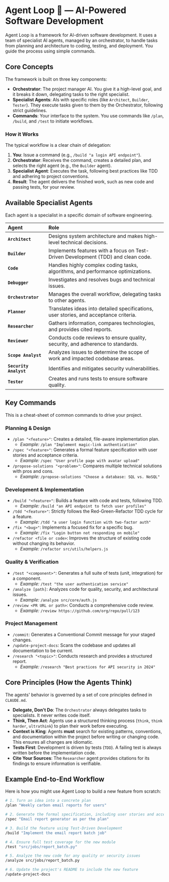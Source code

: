 # Agent Loop 🚀 — AI-Powered Software Development

Agent Loop is a framework for AI-driven software development. It uses a team of specialist AI agents, managed by an orchestrator, to handle tasks from planning and architecture to coding, testing, and deployment. You guide the process using simple commands.

## Core Concepts

The framework is built on three key components:

*   **Orchestrator**: The project manager AI. You give it a high-level goal, and it breaks it down, delegating tasks to the right specialist.
*   **Specialist Agents**: AIs with specific roles (like `Architect`, `Builder`, `Tester`). They execute tasks given to them by the Orchestrator, following strict guidelines.
*   **Commands**: Your interface to the system. You use commands like `/plan`, `/build`, and `/test` to initiate workflows.

### How it Works
The typical workflow is a clear chain of delegation:

1.  **You**: Issue a command (e.g., `/build "a login API endpoint"`).
2.  **Orchestrator**: Receives the command, creates a detailed plan, and selects the right agent (e.g., the `Builder` agent).
3.  **Specialist Agent**: Executes the task, following best practices like TDD and adhering to project conventions.
4.  **Result**: The agent delivers the finished work, such as new code and passing tests, for your review.

## Available Specialist Agents

Each agent is a specialist in a specific domain of software engineering.

| Agent | Role |
| :--- | :--- |
| **`Architect`** | Designs system architecture and makes high-level technical decisions. |
| **`Builder`** | Implements features with a focus on Test-Driven Development (TDD) and clean code. |
| **`Code`** | Handles highly complex coding tasks, algorithms, and performance optimizations. |
| **`Debugger`** | Investigates and resolves bugs and technical issues. |
| **`Orchestrator`** | Manages the overall workflow, delegating tasks to other agents. |
| **`Planner`** | Translates ideas into detailed specifications, user stories, and acceptance criteria. |
| **`Researcher`** | Gathers information, compares technologies, and provides cited reports. |
| **`Reviewer`** | Conducts code reviews to ensure quality, security, and adherence to standards. |
| **`Scope Analyst`** | Analyzes issues to determine the scope of work and impacted codebase areas. |
| **`Security Analyst`** | Identifies and mitigates security vulnerabilities. |
| **`Tester`** | Creates and runs tests to ensure software quality. |

## Key Commands

This is a cheat-sheet of common commands to drive your project.

### Planning & Design
*   `/plan "<feature>"`: Creates a detailed, file-aware implementation plan.
    *   *Example:* `/plan "Implement magic-link authentication"`
*   `/spec "<feature>"`: Generates a formal feature specification with user stories and acceptance criteria.
    *   *Example:* `/spec "User profile page with avatar upload"`
*   `/propose-solutions "<problem>"`: Compares multiple technical solutions with pros and cons.
    *   *Example:* `/propose-solutions "Choose a database: SQL vs. NoSQL"`

### Development & Implementation
*   `/build "<feature>"`: Builds a feature with code and tests, following TDD.
    *   *Example:* `/build "an API endpoint to fetch user profiles"`
*   `/tdd "<feature>"`: Strictly follows the Red-Green-Refactor TDD cycle for a feature.
    *   *Example:* `/tdd "a user login function with two-factor auth"`
*   `/fix "<bug>"`: Implements a focused fix for a specific bug.
    *   *Example:* `/fix "Login button not responding on mobile"`
*   `/refactor <file or code>`: Improves the structure of existing code without changing its behavior.
    *   *Example:* `/refactor src/utils/helpers.js`

### Quality & Verification
*   `/test "<component>"`: Generates a full suite of tests (unit, integration) for a component.
    *   *Example:* `/test "the user authentication service"`
*   `/analyze [path]`: Analyzes code for quality, security, and architectural issues.
    *   *Example:* `/analyze src/core/auth.js`
*   `/review <PR URL or path>`: Conducts a comprehensive code review.
    *   *Example:* `/review https://github.com/org/repo/pull/123`

### Project Management
*   `/commit`: Generates a Conventional Commit message for your staged changes.
*   `/update-project-docs`: Scans the codebase and updates all documentation to be current.
*   `/research "<topic>"`: Conducts research and provides a structured report.
    *   *Example:* `/research "Best practices for API security in 2024"`

## Core Principles (How the Agents Think)

The agents' behavior is governed by a set of core principles defined in `CLAUDE.md`.

*   **Delegate, Don't Do**: The `Orchestrator` always delegates tasks to specialists. It never writes code itself.
*   **Think, Then Act**: Agents use a structured thinking process (`think`, `think harder`, `ultrathink`) to plan their work before executing.
*   **Context is King**: Agents **must** search for existing patterns, conventions, and documentation within the project before writing or changing code. This ensures all changes are idiomatic.
*   **Tests First**: Development is driven by tests (`TDD`). A failing test is always written before the implementation code.
*   **Cite Your Sources**: The `Researcher` agent provides citations for its findings to ensure information is verifiable.

## Example End-to-End Workflow

Here is how you might use Agent Loop to build a new feature from scratch:

```bash
# 1. Turn an idea into a concrete plan
/plan "Weekly carbon email reports for users"

# 2. Generate the formal specification, including user stories and acceptance criteria
/spec "Email report generator as per the plan"

# 3. Build the feature using Test-Driven Development
/build "Implement the email report batch job"

# 4. Ensure full test coverage for the new module
/test "src/jobs/report_batch.py"

# 5. Analyze the new code for any quality or security issues
/analyze src/jobs/report_batch.py

# 6. Update the project's README to include the new feature
/update-project-docs
```
